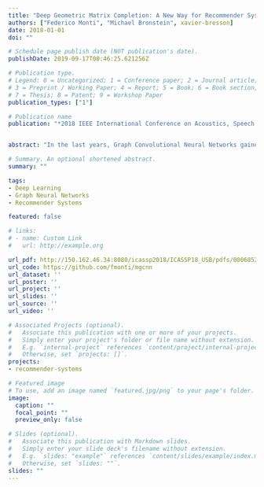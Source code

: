 ```yaml
---
title: "Deep Geometric Matrix Completion: A New Way for Recommender Systems"
authors: ["Federico Monti", "Michael Bronstein", xavier-bresson]
date: 2018-01-01
doi: ""

# Schedule page publish date (NOT publication's date).
publishDate: 2019-09-17T00:46:25.621256Z

# Publication type.
# Legend: 0 = Uncategorized; 1 = Conference paper; 2 = Journal article;
# 3 = Preprint / Working Paper; 4 = Report; 5 = Book; 6 = Book section;
# 7 = Thesis; 8 = Patent; 9 = Workshop Paper
publication_types: ["1"]

# Publication name
publication: "*2018 IEEE International Conference on Acoustics, Speech and Signal Processing (ICASSP)*"


abstract: "In the last years, Graph Convolutional Neural Networks gained popularity in the Machine Learning community for their capability of extracting local compositional features on signals defined on non-Euclidean domains. Shape correspondence, document classification, molecular properties predictions are just few of the many different problems where these techniques have been successfully applied. In this paper we will present Deep Geometric Matrix Completion, a recent application of Graph Convolutional Neural Networks to the matrix completion problem. We will illustrate MGCNN (a multi-graph CNN able to deal with signals defined over multiple domains) and we will show how coupling such technique with a RNN, a learnable diffusion process can be realized for reconstructing the desired information. Extensive experimental evaluation shows how Geometric Deep Learning techniques allow to outperform previous state of the art solutions on the matrix completion problem."

# Summary. An optional shortened abstract.
summary: ""

tags:
- Deep Learning
- Graph Neural Networks
- Recommender Systems

featured: false

# links:
# - name: Custom Link
#   url: http://example.org

url_pdf: http://150.162.46.34:8080/icassp2018/ICASSP18_USB/pdfs/0006852.pdf
url_code: https://github.com/fmonti/mgcnn
url_dataset: ''
url_poster: ''
url_project: ''
url_slides: ''
url_source: ''
url_video: ''

# Associated Projects (optional).
#   Associate this publication with one or more of your projects.
#   Simply enter your project's folder or file name without extension.
#   E.g. `internal-project` references `content/project/internal-project/index.md`.
#   Otherwise, set `projects: []`.
projects:
- recommender-systems

# Featured image
# To use, add an image named `featured.jpg/png` to your page's folder. 
image:
  caption: ""
  focal_point: ""
  preview_only: false

# Slides (optional).
#   Associate this publication with Markdown slides.
#   Simply enter your slide deck's filename without extension.
#   E.g. `slides: "example"` references `content/slides/example/index.md`.
#   Otherwise, set `slides: ""`.
slides: ""
---
```





